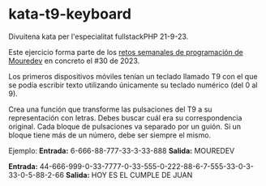 # kata-t9-keyboard

Divuitena kata per l'especialitat fullstackPHP 21-9-23.


Este ejercicio forma parte de los [retos semanales de programación de Mouredev](https://retosdeprogramacion.com/semanales2023) en concreto el #30 de 2023.



Los primeros dispositivos móviles tenían un teclado llamado T9
con el que se podía escribir texto utilizando únicamente su
teclado numérico (del 0 al 9).

Crea una función que transforme las pulsaciones del T9 a su
representación con letras.
Debes buscar cuál era su correspondencia original.
Cada bloque de pulsaciones va separado por un guión.
Si un bloque tiene más de un número, debe ser siempre el mismo.

Ejemplo:
**Entrada:** 6-666-88-777-33-3-33-888
**Salida:** MOUREDEV

**Entrada:** 44-666-999-0-33-7777-0-33-555-0-222-88-6-7-555-33-0-3-33-0-5-88-2-66
**Salida:** HOY ES EL CUMPLE DE JUAN
